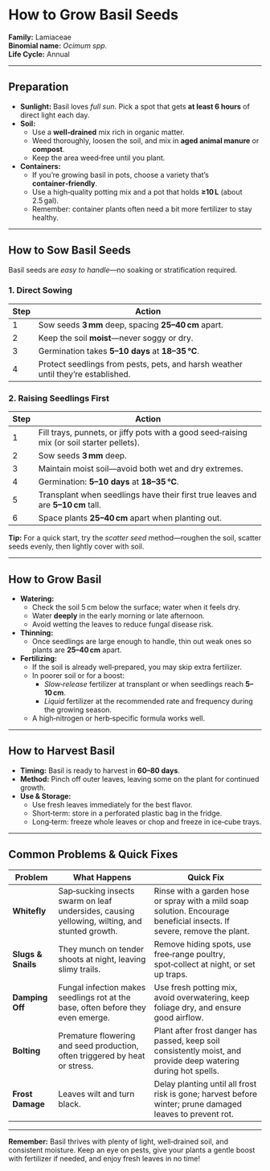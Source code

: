 # How to Grow Basil Seeds

**Family:** Lamiaceae  
**Binomial name:** _Ocimum spp._  
**Life Cycle:** Annual  

---

## Preparation

- **Sunlight:** Basil loves *full sun*. Pick a spot that gets **at least 6 hours** of direct light each day.  
- **Soil:**  
  - Use a **well‑drained** mix rich in organic matter.  
  - Weed thoroughly, loosen the soil, and mix in **aged animal manure** or **compost**.  
  - Keep the area weed‑free until you plant.  
- **Containers:**  
  - If you’re growing basil in pots, choose a variety that’s **container‑friendly**.  
  - Use a high‑quality potting mix and a pot that holds **≥10 L** (about 2.5 gal).  
  - Remember: container plants often need a bit more fertilizer to stay healthy.

---

## How to Sow Basil Seeds

Basil seeds are *easy to handle*—no soaking or stratification required.

### 1. Direct Sowing

| Step | Action |
|------|--------|
| 1 | Sow seeds **3 mm** deep, spacing **25–40 cm** apart. |
| 2 | Keep the soil **moist**—never soggy or dry. |
| 3 | Germination takes **5–10 days** at **18–35 °C**. |
| 4 | Protect seedlings from pests, pets, and harsh weather until they’re established. |

### 2. Raising Seedlings First

| Step | Action |
|------|--------|
| 1 | Fill trays, punnets, or jiffy pots with a good seed‑raising mix (or soil starter pellets). |
| 2 | Sow seeds **3 mm** deep. |
| 3 | Maintain moist soil—avoid both wet and dry extremes. |
| 4 | Germination: **5–10 days** at **18–35 °C**. |
| 5 | Transplant when seedlings have their first true leaves and are **5–10 cm** tall. |
| 6 | Space plants **25–40 cm** apart when planting out. |

**Tip:** For a quick start, try the *scatter seed* method—roughen the soil, scatter seeds evenly, then lightly cover with soil.

---

## How to Grow Basil

- **Watering:**  
  - Check the soil 5 cm below the surface; water when it feels dry.  
  - Water **deeply** in the early morning or late afternoon.  
  - Avoid wetting the leaves to reduce fungal disease risk.  
- **Thinning:**  
  - Once seedlings are large enough to handle, thin out weak ones so plants are **25–40 cm** apart.  
- **Fertilizing:**  
  - If the soil is already well‑prepared, you may skip extra fertilizer.  
  - In poorer soil or for a boost:  
    - *Slow‑release* fertilizer at transplant or when seedlings reach **5–10 cm**.  
    - *Liquid* fertilizer at the recommended rate and frequency during the growing season.  
  - A high‑nitrogen or herb‑specific formula works well.

---

## How to Harvest Basil

- **Timing:** Basil is ready to harvest in **60–80 days**.  
- **Method:** Pinch off outer leaves, leaving some on the plant for continued growth.  
- **Use & Storage:**  
  - Use fresh leaves immediately for the best flavor.  
  - Short‑term: store in a perforated plastic bag in the fridge.  
  - Long‑term: freeze whole leaves or chop and freeze in ice‑cube trays.

---

## Common Problems & Quick Fixes

| Problem | What Happens | Quick Fix |
|---------|--------------|-----------|
| **Whitefly** | Sap‑sucking insects swarm on leaf undersides, causing yellowing, wilting, and stunted growth. | Rinse with a garden hose or spray with a mild soap solution. Encourage beneficial insects. If severe, remove the plant. |
| **Slugs & Snails** | They munch on tender shoots at night, leaving slimy trails. | Remove hiding spots, use free‑range poultry, spot‑collect at night, or set up traps. |
| **Damping Off** | Fungal infection makes seedlings rot at the base, often before they even emerge. | Use fresh potting mix, avoid overwatering, keep foliage dry, and ensure good airflow. |
| **Bolting** | Premature flowering and seed production, often triggered by heat or stress. | Plant after frost danger has passed, keep soil consistently moist, and provide deep watering during hot spells. |
| **Frost Damage** | Leaves wilt and turn black. | Delay planting until all frost risk is gone; harvest before winter; prune damaged leaves to prevent rot. |

---

**Remember:** Basil thrives with plenty of light, well‑drained soil, and consistent moisture. Keep an eye on pests, give your plants a gentle boost with fertilizer if needed, and enjoy fresh leaves in no time!